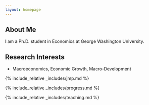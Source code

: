 ```yaml
---
layout: homepage
---
```


## About Me

I am a Ph.D. student in Economics at George Washington University. 

## Research Interests

- Macroeconomics, Economic Growth, Macro-Development

{% include_relative _includes/jmp.md %}

{% include_relative _includes/progress.md %}

{% include_relative _includes/teaching.md %}

